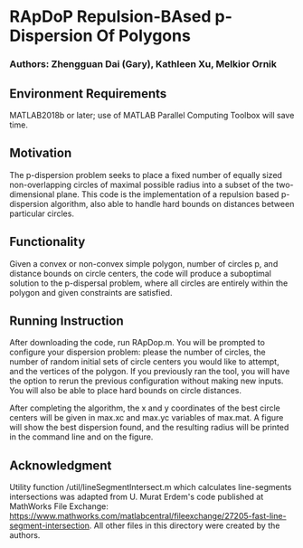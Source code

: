# RApDoP Repulsion-BAsed p-Dispersion Of Polygons

### Authors: Zhengguan Dai (Gary), Kathleen Xu, Melkior Ornik

## Environment Requirements
MATLAB2018b or later; use of MATLAB Parallel Computing Toolbox will save time.

## Motivation
The p-dispersion problem seeks to place a fixed number of equally sized non-overlapping circles of maximal possible radius into a subset of the two-dimensional plane. This code is the implementation of a repulsion based p-dispersion algorithm, also able to handle hard bounds on distances between particular circles. 
## Functionality
Given a convex or non-convex simple polygon, number of circles p, and distance bounds on circle centers, the code will produce a suboptimal solution to the p-dispersal problem, where all circles are entirely within the polygon and given constraints are satisfied.
## Running Instruction
After downloading the code, run RApDop.m. You will be prompted to configure your dispersion problem: please the number of circles, the number of random initial sets of circle centers you would like to attempt, and the vertices of the polygon. If you previously ran the tool, you will have the option to rerun the previous configuration without making new inputs. You will also be able to place hard bounds on circle distances.

After completing the algorithm, the x and y coordinates of the best circle centers will be given in max.xc and max.yc variables of max.mat. A figure will show the best dispersion found, and the resulting radius will be printed in the command line and on the figure.

## Acknowledgment
Utility function /util/lineSegmentIntersect.m which calculates line-segments intersections was adapted from U. Murat Erdem's code published at MathWorks File Exchange: https://www.mathworks.com/matlabcentral/fileexchange/27205-fast-line-segment-intersection. All other files in this directory were created by the authors.

